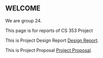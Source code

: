 ## WELCOME

We are group 24.

This page is for reports of CS 353 Project

This is Project Design Report [Design Report](https://github.com/egeakin/National-Judiciary-System/blob/master/Database%20Design%20Report.pdf).

This is Project Proposal [Project Proposal](https://github.com/egeakin/National-Judiciary-System/blob/master/CS353%20proposal.pdf).
